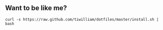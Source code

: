 ## Want to be like me? ##

    curl -s https://raw.github.com/tiwilliam/dotfiles/master/install.sh | bash
